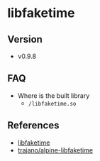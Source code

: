 # libfaketime

## Version
- v0.9.8

## FAQ
- Where is the built library
  - `/libfaketime.so`

## References
- [libfaketime]
- [trajano/alpine-libfaketime]

[libfaketime]: https://github.com/wolfcw/libfaketime
[trajano/alpine-libfaketime]: https://hub.docker.com/r/trajano/alpine-libfaketime/dockerfile
